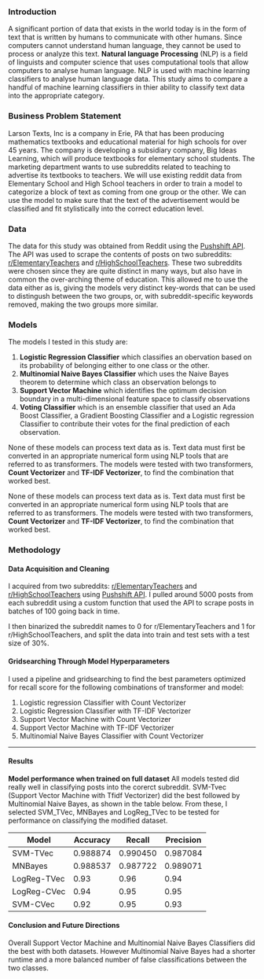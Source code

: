 
### Introduction

A significant portion of data that exists in the world today is in the form of text that is written by humans to communicate with other humans. Since computers cannot understand human language, they cannot be used to process or analyze this text. **Natural language Processing** (NLP) is a field of linguists and computer science that uses computational tools that allow computers to analyse human language. NLP is used with machine learning classifiers to analyse human language data. This study aims to compare a handful of machine learning classifiers in thier ability to classify text data into the appropriate category. 

### Business Problem Statement 

Larson Texts, Inc is a company in Erie, PA that has been producing mathematics textbooks and educational material for high schools for over 45 years. The company is developing a subsidiary company, Big Ideas Learning, which will produce textbooks for elementary school students. 
The marketing department wants to use subreddits related to teaching to advertise its textbooks to teachers. We will use existing reddit data from Elementary School and High School teachers in order to train a model to categorize a block of text as coming from one group or the other. 
We can use the model to make sure that the text of the advertisement would be classified and  fit stylistically into the correct education level.

### Data

The data for this study was obtained from Reddit using the [Pushshift API](https://github.com/pushshift/api). The API was used to scrape the contents of posts on two subreddits: [r/ElementaryTeachers](https://www.reddit.com/r/ElementaryTeachers/) and [r/HighSchoolTeachers](https://www.reddit.com/r/HighSchoolTeachers/). These two subreddits were chosen since they are quite distinct in many ways, but also have in common the over-arching theme of education. This allowed me to use the data either as is, giving the models very distinct key-words that can be used to distingush between the two groups, or, with subreddit-specific keywords removed, making the two groups more similar. 

### Models

The models I tested in this study are: 
1. **Logistic Regression Classifier** 
    which classifies an obervation based on its probability of belonging either to one class or the other.     
2. **Multinomial Naive Bayes Classifier** 
    which uses the Naive Bayes theorem to determine which class an observation belongs to  
3. **Support Vector Machine**
    which identifies the optimum decision boundary in a multi-dimensional feature space to classify observations
4. **Voting Classifier**
    which is an ensemble classifier that used an Ada Boost Classifier, a Gradient Boosting Classifier and a Logistic regression Classifier to contribute their votes for the final prediction of each observation. 

None of these models can process text data as is. Text data must first be converted in an appropriate numerical form using NLP tools that are referred to as transformers. The models were tested with two transformers, **Count Vectorizer** and **TF-IDF Vectorizer**, to find the combination that worked best.


None of these models can process text data as is. Text data must first be converted in an appropriate numerical form using NLP tools that are referred to as transformers. The models were tested with two transformers, **Count Vectorizer** and **TF-IDF Vectorizer**, to find the combination that worked best.

### Methodology

#### Data Acquisition and Cleaning
I acquired from two subreddits: [r/ElementaryTeachers](https://www.reddit.com/r/ElementaryTeachers/) and [r/HighSchoolTeachers](https://www.reddit.com/r/HighSchoolTeachers/) using [Pushshift API](https://github.com/pushshift/api). I pulled around 5000 posts from each subreddit using a custom function that used the API to scrape posts in batches of 100 going back in time. 

I then binarized the subreddit names to 0 for r/ElementaryTeachers and 1 for r/HighSchoolTeachers, and split the data into train and test sets with a test size of 30%. 

#### Gridsearching Through Model Hyperparameters
I used a pipeline and gridsearching to find the best parameters optimized for recall score for the following combinations of transformer and model:
1. Logistic regression Classifier with Count Vectorizer
2. Logistic Regression Classifier with TF-IDF Vectorizer
3. Support Vector Machine with Count Vectorizer
4. Support Vector Machine with TF-IDF Vectorizer
5. Multinomial Naive Bayes Classifier with Count Vectorizer


------------------------------
#### Results

**Model performance when trained on full dataset**
All models tested did really well in classifying posts into the corerct subreddit. SVM-Tvec (Support Vector Machine with Tfidf Vectorizer) did the best followed by Multinomial Naive Bayes, as shown in the table below. From these, I selected SVM_TVec, MNBayes and  LogReg_TVec to be tested for performance on classifying the modified dataset. 

Model|Accuracy|Recall|Precision
-----|--------|------|---------
SVM-TVec|0.988874|0.990450|0.987084
MNBayes|0.988537|0.987722|0.989071
LogReg-TVec|0.93|0.96|0.94
LogReg-CVec|0.94|0.95|0.95
SVM-CVec|0.92|0.95|0.93




#### Conclusion and Future Directions

Overall Support Vector Machine and Multinomial Naive Bayes Classifiers did the best with both datasets. However Multinomial Naive Bayes had a shorter runtime and a more balanced number of false classifications between the two classes.  


 
